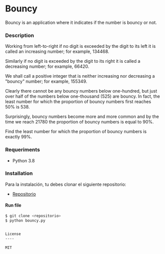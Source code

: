 # Bouncy

Bouncy is an application where it indicates if the number is bouncy or not.

### Description
Working from left-to-right if no digit is exceeded by the digit to its left it is called an increasing number; for example, 134468.

Similarly if no digit is exceeded by the digit to its right it is called a decreasing number; for example, 66420.

We shall call a positive integer that is neither increasing nor decreasing a "bouncy" number; for example, 155349.

Clearly there cannot be any bouncy numbers below one-hundred, but just over half of the numbers below one-thousand (525) are bouncy. In fact, the least number for which the proportion of bouncy numbers first reaches 50% is 538.

Surprisingly, bouncy numbers become more and more common and by the time we reach 21780 the proportion of bouncy numbers is equal to 90%.

Find the least number for which the proportion of bouncy numbers is exactly 99%.



### Requeriments

 - Python 3.8

### Installation

Para la instalación, tu debes clonar el siguiente repositorio:

* [Repositorio](https://github.com/kary1806/bouncy)

#### Run file

```sh
$ git clone <repositorio>
$ python bouncy.py


License
----

MIT
